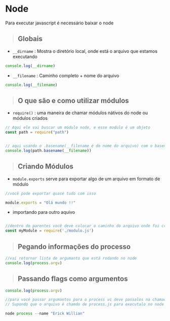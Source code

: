 # Node
Para executar javascript é necessário baixar o node

 > ## Globais

- `__dirname` : Mostra o diretório local, onde está o arquivo que estamos executando

```js
console.log(__dirname)
```

- `__filename` : Caminho completo + nome do arquivo

```js
console.log(__filename)
```

> ## O que são e como utilizar módulos

- `require()` : uma maneira de chamar módulos nátivos do node ou módulos criados
```js
// Aqui ele vai buscar um módulo node, e esse modulo é um objeto
const path = require("path")


// aqui usando o .basename(__filename é do nome do arquivo) com o basename ele vai retornar somente o nome do aquivo
console.log(path.basename(__filename))
```

> ## Criando Módulos
- `module.exports` serve para exportar algo de um arquivo em formato de módulo
```js
//você pode exportar quase tudo com isso

module.exports = "Olá mundo !!"

```
- importando para outro aquivo

```js

//dentro do parentes você deve colocar o caminho do arquivo onde foi criado o modulo
const myModule = require('./modulo.js')

```

> ## Pegando informações do processo 

```js
//vai retornar lista de argumanto que está rodando no node
console.log(process.argv)
```

> ## Passando flags como argumentos

```js
console.log(process.argv)

//para você passar argumantos para o process vc deve passalos na chamada no node
// Supondo que o arquivo é chamdo de process.js para executalo no node fica assim

node process --name "Erick Willian"
```
